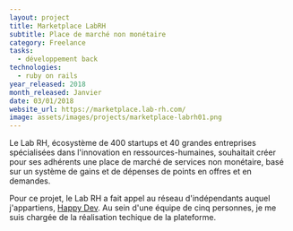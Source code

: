 ```yaml
---
layout: project
title: Marketplace LabRH
subtitle: Place de marché non monétaire
category: Freelance
tasks:
  - développement back
technologies:
  - ruby on rails
year_released: 2018
month_released: Janvier
date: 03/01/2018
website_url: https://marketplace.lab-rh.com/
image: assets/images/projects/marketplace-labrh01.png
---
```


Le Lab RH, écosystème de 400 startups et 40 grandes entreprises spécialisées dans l'innovation en ressources-humaines, souhaitait créer pour ses adhérents une place de marché de services non monétaire, basé sur un système de gains et de dépenses de points en offres et en demandes.

Pour ce projet, le Lab RH a fait appel au réseau d'indépendants auquel j'appartiens, [Happy Dev](http://happy-dev.fr/). Au sein d'une équipe de cinq personnes, je me suis chargée de la réalisation techique de la plateforme.
